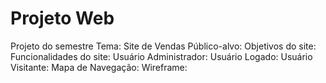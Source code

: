 # Projeto Web
Projeto do semestre 
Tema: Site de Vendas 
Público-alvo: 
Objetivos do site:
Funcionalidades do site: Usuário Administrador: Usuário Logado: Usuário Visitante: Mapa de Navegação: Wireframe:
